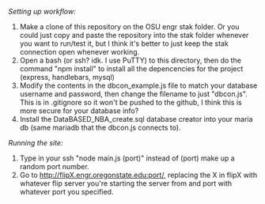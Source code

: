 *Setting up workflow:*
1. Make a clone of this repository on the OSU engr stak folder. Or you could just copy and paste the repository into the stak folder whenever you want to run/test it, but I think it's better to just keep the stak connection open whenever working.
2. Open a bash (or ssh? idk. I use PuTTY) to this directory, then do the command "npm install" to install all the depencencies for the project (express, handlebars, mysql)
3. Modify the contents in the dbcon_example.js file to match your database username and password, then change the filename to just "dbcon.js". This is in .gitignore so it won't be pushed to the github, I think this is more secure for your database info?
4. Install the DataBASED_NBA_create.sql database creator into your maria db (same mariadb that the dbcon.js connects to).

*Running the site:*
1. Type in your ssh "node main.js (port)" instead of (port) make up a random port number.
2. Go to http://flipX.engr.oregonstate.edu:port/, replacing the X in flipX with whatever flip server you're starting the server from and port with whatever port you specified.
